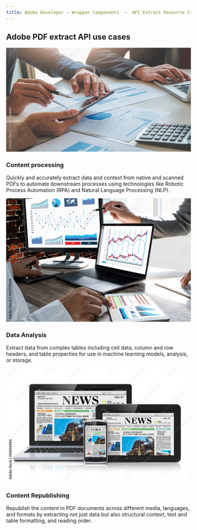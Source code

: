 ```yaml
---
title: Adobe Developer — Wrapper Components  —  API Extract Resource Card
---
```



<TitleBlock slots="heading" theme="lightest" className='titleBlock-align-left'/>

## Adobe PDF extract API use cases


<ResourceCard slots="link, image, heading, text" width="25%" theme='lightest' />

[](use-cases)

![use_cases_img](../images/content-processing.jpg)

### Content processing

Quickly and accurately extract data and context from native and scanned PDFs to automate downstream processes using technologies like Robotic Process Automation (RPA) and Natural Language Processing (NLP).


<ResourceCard slots="link, image, heading, text" width="25%" theme='lightest' />

[](/use-cases/content-and-data-extraction/data-analysis/)

![use_cases_img](../images/data-analysis.jpg)

### Data Analysis

Extract data from complex tables including cell data, column and row headers, and table properties for use in machine learning models, analysis, or storage.


<ResourceCard slots="link, image, heading, text" width="25%" theme='lightest' />

[](/use-cases/content-publishing/)

![use_cases_img](../images/content-republishing.jpg)

### Content Republishing

Republish the content in PDF documents across different media, languages, and formats by extracting not just data but also structural context, text and table formatting, and reading order.